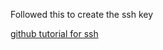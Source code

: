 Followed this to create the ssh key

[github tutorial for ssh](https://docs.github.com/en/authentication/connecting-to-github-with-ssh/adding-a-new-ssh-key-to-your-github-account)
